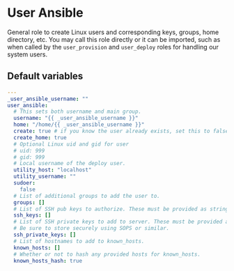 # User Ansible
General role to create Linux users and corresponding keys, groups, home directory, etc. You may call this role directly or it can be imported, such as when called by the `user_provision` and `user_deploy` roles for handling our system users.

<!--TOC-->
<!--ENDTOC-->

<!--ROLEVARS-->
## Default variables
```yaml
---
_user_ansible_username: ""
user_ansible:
  # This sets both username and main group.
  username: "{{ _user_ansible_username }}"
  home: "/home/{{ _user_ansible_username }}"
  create: true # if you know the user already exists, set this to false to not create the user.
  create_home: true
  # Optional Linux uid and gid for user
  # uid: 999
  # gid: 999
  # Local username of the deploy user.
  utility_host: "localhost"
  utility_username: ""
  sudoer:
    false
  # List of additional groups to add the user to.
  groups: []
  # List of SSH pub keys to authorize. These must be provided as strings (content of the pub key).
  ssh_keys: []
  # List of SSH private keys to add to server. These must be provided as strings (content of the private key).
  # Be sure to store securely using SOPS or similar.
  ssh_private_keys: []
  # List of hostnames to add to known_hosts.
  known_hosts: []
  # Whether or not to hash any provided hosts for known_hosts.
  known_hosts_hash: true

```

<!--ENDROLEVARS-->
